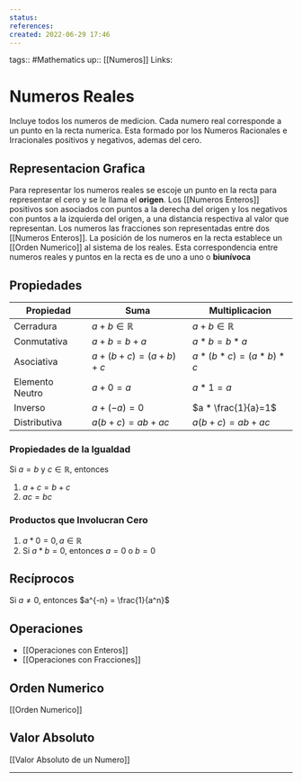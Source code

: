 ```yaml
---
status:
references:
created: 2022-06-29 17:46
---
```

tags:: #Mathematics 
up:: [[Numeros]]
Links: 
# Numeros Reales
Incluye todos los numeros de medicion. Cada numero real corresponde a un punto en la recta numerica. Esta formado por los Numeros Racionales e Irracionales positivos y negativos, ademas del cero.

## Representacion Grafica
Para representar los numeros reales se escoje un punto en la recta para representar el cero y se le llama el **origen**. Los [[Numeros Enteros]] positivos son asociados con puntos a la derecha del origen y los negativos con puntos a la izquierda del origen, a una distancia respectiva al valor que representan. Los numeros las fracciones son representadas entre dos [[Numeros Enteros]]. La posición de los numeros en la recta establece un [[Orden Numerico]] al sistema de los reales. Esta correspondencia entre numeros reales y puntos en la recta es de uno a uno o **biunívoca**

## Propiedades
| Propiedad       | Suma                 | Multiplicacion       |
| --------------- | -------------------- | -------------------- |
| Cerradura       | $a+b \in \mathbb{R}$ | $a+b \in \mathbb{R}$ |
| Conmutativa     | $a+b=b+a$            | $a*b=b*a$            |
| Asociativa      | $a+(b+c)=(a+b)+c$    | $a*(b*c)=(a*b)*c$    |
| Elemento Neutro | $a+0=a$              | $a*1=a$              |
| Inverso         | $a+(-a)=0$           | $a * \frac{1}{a}=1$  |
| Distributiva    | $a(b+c)=ab+ac$       | $a(b+c)=ab+ac$ 

### Propiedades de la Igualdad
Si $a=b$ y $c \in \mathbb{R}$, entonces
1. $a+c=b+c$
2. $ac=bc$

### Productos que Involucran Cero
1. $a * 0 = 0, a \in \mathbb{R}$
2. Si $a * b = 0$, entonces $a = 0$ o $b = 0$

## Recíprocos
Si $a \neq 0$, entonces $a^{-n} = \frac{1}{a^n}$

## Operaciones
- [[Operaciones con Enteros]]
- [[Operaciones con Fracciones]]

## Orden Numerico
[[Orden Numerico]]

## Valor Absoluto
[[Valor Absoluto de un Numero]]
___
